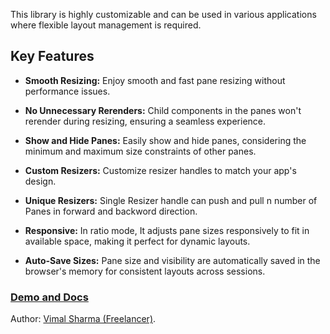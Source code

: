 
This library is highly customizable and can be used in
various applications where flexible layout management is required.

## Key Features

* **Smooth Resizing:** Enjoy smooth and fast pane resizing without performance issues.

* **No Unnecessary Rerenders:** Child components in the panes won't rerender during resizing, ensuring a seamless experience.

* **Show and Hide Panes:** Easily show and hide panes, considering the minimum and maximum size constraints of other panes.

* **Custom Resizers:** Customize resizer handles to match your app's design.

* **Unique Resizers:** Single Resizer handle can push and pull n number of Panes in forward and backword direction.

* **Responsive:** In ratio mode, It adjusts pane sizes responsively to fit in available space, making it perfect for dynamic layouts.

* **Auto-Save Sizes:** Pane size and visibility are automatically saved in the browser's memory for consistent layouts across sessions.

### [Demo and Docs](https://bipankishore.github.io/resizable-panes-demo/)

Author: [Vimal Sharma (Freelancer)](https://vimalsharma.co.in/).
